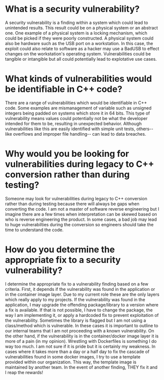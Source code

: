 # What is a security vulnerability?
A security vulnerability is a finding within a system which could lead to unintended results.  This result could be on a physical system or an abstract one.  One example of a physical system is a locking mechanism, which could be picked if they were poorly constructed.  A physical system could also be hardware such as the USB port on a workstation.  In this case, the exploit could also relate to software as a hacker may use a BadUSB to effect changes on the workstation's operating system.  Vulnerabilities could be tangible or intangible but all could potentially lead to explotative use cases.

# What kinds of vulnerabilities would be identifiable in C++ code?
There are a range of vulnerabilities which would be identifiable in C++ code.  Some examples are mismanagement of variable such as unsigned integers being padded on systems which store it in 64 bits.  This type of vulnerability means values could potentially not be what the developer intended for them to be, resulting in unexpected behavior.  Although vulnerabilities like this are easily identified with simple unit tests, others-- like overflows and improper file handling-- can lead to data breaches.

# Why would you be looking for vulnerabilities during legacy to C++ conversion rather than during testing?
Someone may look for vulnerabilities during legacy to C++ conversion rather than during testing because there will always be gaps when converting the code.  I am not a master of software reverse engineering but I imagine there are a few times when interpretation can be skewed based on who is reverse engineering the product.  In some cases, a bad job may lead to huge vulnerabilties during the conversion so engineers should take the time to understand the code.

# How do you determine the appropriate fix to a security vulnerability?
I determine the appropriate fix to a vulnerability finding based on a few criteria.  First, it depends if the vulnerability was found in the application or in the container image layer.  Due to my current role these are the only layers which really apply to my projects.  If the vulnerability was found in the application, I may upgrade the offending package/library to a version where a fix is available.  If that is not possible, I have to change the package, the way I am implementing it, or apply a hardcoded fix to prevent exploitation of the vulnerability.  Sometimes the library is flagged but I am not using a class/method which is vulnerable.  In these cases it is important to outline to our internal teams that I am not proceeding with a known vulnerability.  On the other hand, if the vulnerability is in the container/docker image layer it is more of a pain (in my opinion).  Wrestling with Dockerfiles is something I do way too much.  I am not sure if it is pride but it is certainly my weakness.  In cases where it takes more than a day or a half day to fix the cascade of vulnerabilities found in some docker images, I try to use a template provided within our organization.  This way, the template image is maintained by another team.  In the event of another finding, THEY fix it and I reap the rewards!
